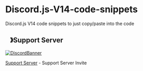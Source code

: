 # Discord.js-V14-code-snippets
Discord.js V14 code snippets to just copy/paste into the code

## <img src="https://cdn.discordapp.com/emojis/1036083490292244493.png" width="15px" height="15px">》Support Server
[![DiscordBanner](https://invidget.switchblade.xyz/RQ2NB2V9av)](https://discord.gg/RQ2NB2V9av)

[Support Server](https://discord.gg/RQ2NB2V9av) - Support Server Invite
